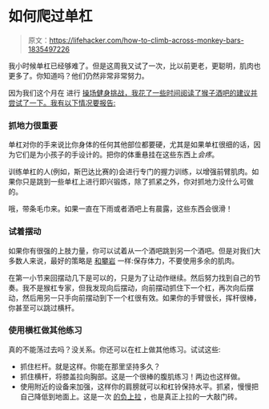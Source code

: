 # 如何爬过单杠

> 原文：<https://lifehacker.com/how-to-climb-across-monkey-bars-1835497226>

我小时候单杠已经够难了。但是这周我又试了一次，比以前更老，更聪明，肌肉也更多了。你知道吗？他们仍然非常非常努力。



因为我们这个月在 进行 [操场健身挑战，我花了一些时间阅读了猴子酒吧的建议并尝试了一下。我有以下情况要报告:](https://vitals.lifehacker.com/the-june-fitness-challenge-is-playgrounds-1835210163)

### 抓地力很重要

单杠对你的手来说比你身体的任何其他部位都要硬，尤其是如果单杠很细的话，因为它们是为小孩子的手设计的。把你的体重悬挂在这些东西上*会疼*。

训练单杠的人(例如，斯巴达比赛的)会进行专门的握力训练，以增强前臂肌肉。如果你只是跳到一些单杠上进行即兴锻炼，除了抓紧之外，你对抓地力没什么可做的。

哦，带条毛巾来。如果一直在下雨或者酒吧上有晨露，这些东西会很滑！

### 试着摆动

如果你有很强的上肢力量，你可以试着从一个酒吧跳到另一个酒吧。但是对我们大多数人来说，最好的策略是 [和攀岩](https://vitals.lifehacker.com/how-to-start-rock-climbing-when-you-have-no-upper-body-1833498240) 一样:保存体力，不要使用多余的肌肉。

在第一小节来回摆动几下是可以的，只是为了让动作继续。然后努力找到自己的节奏。我不是猴杠专家，但我发现向后摆动，向前摆动抓住下一个杠，再次向后摆动，然后用另一只手向前摆动到下一个杠很有效。如果你的手臂很长，挥杆很棒，你甚至可以跳过横杆。

### 使用横杠做其他练习

真的不能荡过去吗？没关系。你还可以在杠上做其他练习。试试这些:

*   抓住栏杆。就是这样。你能在那里坚持多久？
*   抓住横杆，将膝盖拉向胸部。这是一个很棒的腹肌练习！两边也这样做。
*   使用附近的设备来加强，这样你的肩膀就可以和杠铃保持水平。抓紧，慢慢把自己降低到地面上。这是一次 [的负上拉](https://vitals.lifehacker.com/negative-reps-help-you-do-exercises-you-thought-were-im-1787395360) ，也是真正上拉的一大敲门砖。